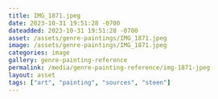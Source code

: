 ```yaml
---
title: IMG_1871.jpeg
date: 2023-10-31 19:51:28 -0700
dateadded: 2023-10-31 19:51:28 -0700
asset: /assets/genre-paintings/IMG_1871.jpeg
image: /assets/genre-paintings/IMG_1871.jpeg
categories: image
gallery: genre-painting-reference
permalink: /media/genre-painting-reference/img-1871-jpeg
layout: asset
tags: ["art", "painting", "sources", "steen"]
--- 
```

